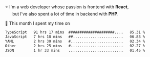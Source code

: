 ⭐ I'm a web developer whose passion is frontend with <b>React</b>,<br/>
&nbsp; &nbsp; &nbsp; but I've also spent a lot of time in backend with <b>PHP</b>.

📅 This month I spent my time on

<!--START_SECTION:waka-->

```txt
TypeScript   91 hrs 17 mins  #####################....   85.31 %
JavaScript   7 hrs 18 mins   ##.......................   06.83 %
YAML         2 hrs 30 mins   #........................   02.34 %
Other        2 hrs 25 mins   #........................   02.27 %
JSON         1 hr 33 mins    .........................   01.45 %
```

<!--END_SECTION:waka-->
